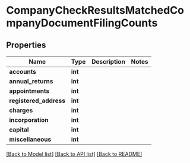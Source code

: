 # CompanyCheckResultsMatchedCompanyDocumentFilingCounts

## Properties
Name | Type | Description | Notes
------------ | ------------- | ------------- | -------------
**accounts** | **int** |  | 
**annual_returns** | **int** |  | 
**appointments** | **int** |  | 
**registered_address** | **int** |  | 
**charges** | **int** |  | 
**incorporation** | **int** |  | 
**capital** | **int** |  | 
**miscellaneous** | **int** |  | 

[[Back to Model list]](../README.md#documentation-for-models) [[Back to API list]](../README.md#documentation-for-api-endpoints) [[Back to README]](../README.md)


